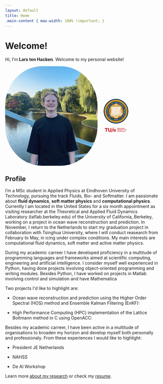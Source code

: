 ```yaml
---
layout: default
title: Home
.main-content { max-width: 100% !important; }
---
```

# Welcome!

Hi, I’m **Lars ten Hacken**. Welcome to my personal website!

<div style="display: flex; align-items: center; gap: 20px;">
  <img src="assets/profile.jpeg" alt="Profile picture" style="width: 300px; border-radius: 40%;">
  <div style="display: flex; flex-direction: column; gap: 10px;">
    <img src="assets/Berkeley.png" alt="UC Berkeley logo" style="width: 80px;">
    <img src="assets/TUE.png" alt="TU Delft logo" style="width: 80px;">
    </div>
</div>

## Profile
I’m a MSc student in Applied Physics at Eindhoven University of Technology, pursuing the track Fluids, Bio- and Softmatter. I am passionate about **fluid dynamics**, **soft matter physics** and **computational physics**. Currently I am located in the United States for a six month appointment as visiting researcher at the Theoretical and Applied Fluid Dynamics Laboratory (taflab.berkeley.edu) of the University of California, Berkeley, working on a project in ocean wave reconstruction and prediction. In November, I return to the Netherlands to start my graduation project in collaboration with Tsinghua University, where I will conduct reasearch from February to May, in icing under complex conditions. My main interests are computational fluid dynamics, soft matter and active matter physics. 

During my academic carreer I have developed proficiency in a multitude of programming languages and frameworks aimed at scientific computing, engineering and artificial intelligence. I consider myself well experienced in Python, having done projects involving object-oriented programming and writing modules. Besides Python, I have worked on projects in Matlab involving control and simulation and have Mathematica 

Two projects I'd like to highlight are:

- Ocean wave reconstruction and prediction using the Higher Order Spectral (HOS) method and Ensemble Kalman Filtering (EnKF):

- High Performance Computing (HPC) implementation of the Lattice Boltmann method in C using OpenACC:


Besides my academic carreer, I have been active in a multitude of organisations to broaden my horizon and develop myself both personally and professionaly. From these experiences I would like to highlight: 

- President JE Netherlands

- NAHSS

- De AI Workshop 

Learn more [about my research](projects) or check my [resume](assets/Lars_ten_Hacken_CV.pdf).
